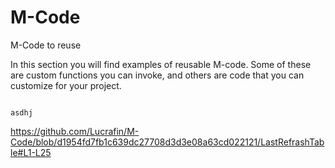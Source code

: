# M-Code
M-Code to reuse

In this section you will find examples of reusable M-code. Some of these are custom functions you can invoke, and others are code that you can customize for your project.

```

asdhj

```


https://github.com/Lucrafin/M-Code/blob/d1954fd7fb1c639dc27708d3d3e08a63cd022121/LastRefrashTable#L1-L25

